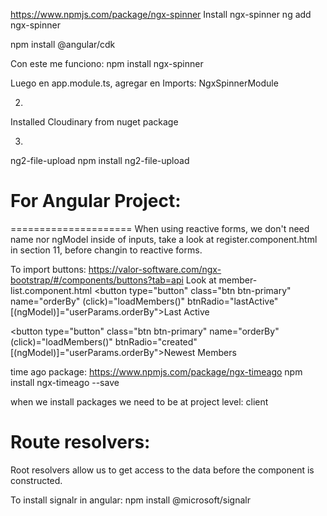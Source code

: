 https://www.npmjs.com/package/ngx-spinner
Install ngx-spinner
ng add ngx-spinner

npm install @angular/cdk 

Con este me funciono:
npm install ngx-spinner

Luego en app.module.ts, agregar en Imports: NgxSpinnerModule

2. 
Installed Cloudinary from nuget package

3.
ng2-file-upload
npm install ng2-file-upload

# For Angular Project:
=====================
When using reactive forms, we don't need name nor ngModel inside of inputs, take a look at register.component.html in section 11, before changin to reactive forms.

To import buttons:
https://valor-software.com/ngx-bootstrap/#/components/buttons?tab=api
Look at member-list.component.html
<button 
    type="button"
    class="btn btn-primary" 
    name="orderBy"
    (click)="loadMembers()"
    btnRadio="lastActive"
    [(ngModel)]="userParams.orderBy">Last Active</button>

<button 
    type="button"
    class="btn btn-primary" 
    name="orderBy"
    (click)="loadMembers()"
    btnRadio="created"
    [(ngModel)]="userParams.orderBy">Newest Members</button>

time ago package:
https://www.npmjs.com/package/ngx-timeago
npm install ngx-timeago --save

when we install packages we need to be at project level: client

Route resolvers:
==================
Root resolvers allow us to get access to the data before the component is constructed.

To install signalr in angular:
npm install @microsoft/signalr

